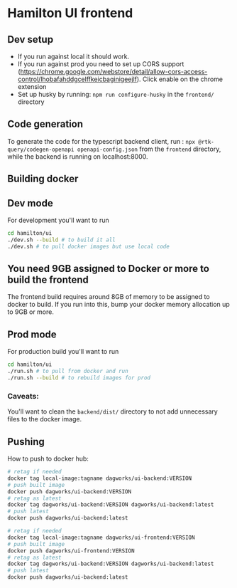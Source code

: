 # Hamilton UI frontend

## Dev setup

- If you run against local it should work.
- If you run against prod you need to set up CORS support (https://chrome.google.com/webstore/detail/allow-cors-access-control/lhobafahddgcelffkeicbaginigeejlf). Click enable on the chrome extension
- Set up husky by running: `npm run configure-husky` in the `frontend/` directory

## Code generation

To generate the code for the typescript backend client, run : `npx @rtk-query/codegen-openapi openapi-config.json` from
the `frontend` directory, while the backend is running on localhost:8000.


## Building docker
## Dev mode
For development you'll want to run

```bash
cd hamilton/ui
./dev.sh --build # to build it all
./dev.sh # to pull docker images but use local code
```
## You need 9GB assigned to Docker or more to build the frontend
The frontend build requires around 8GB of memory to be assigned to docker to build.
If you run into this, bump your docker memory allocation up to 9GB or more.


## Prod mode
For production build you'll want to run

```bash
cd hamilton/ui
./run.sh # to pull from docker and run
./run.sh --build # to rebuild images for prod
```
### Caveats:
You'll want to clean the `backend/dist/` directory to not add unnecessary files to the docker image.


## Pushing
How to push to docker hub:
```bash
# retag if needed
docker tag local-image:tagname dagworks/ui-backend:VERSION
# push built image
docker push dagworks/ui-backend:VERSION
# retag as latest
docker tag dagworks/ui-backend:VERSION dagworks/ui-backend:latest
# push latest
docker push dagworks/ui-backend:latest
```

```bash
# retag if needed
docker tag local-image:tagname dagworks/ui-frontend:VERSION
# push built image
docker push dagworks/ui-frontend:VERSION
# retag as latest
docker tag dagworks/ui-backend:VERSION dagworks/ui-backend:latest
# push latest
docker push dagworks/ui-backend:latest
```
